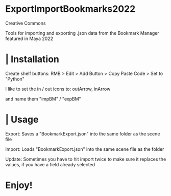 # ExportImportBookmarks2022
Creative Commons

Tools for importing and exporting .json data from the Bookmark Manager featured in Maya 2022



#  | Installation

Create shelf buttons:   RMB > Edit > Add Button > Copy Paste Code > Set to "Python"

I like to set the in / out icons to: outArrow, inArrow

and name them "impBM" / "expBM"


#  | Usage

Export: Saves a "BookmarkExport.json" into the same folder as the scene file

Import: Loads "BookmarkExport.json" into the same scene file as the folder

Update: Sometimes you have to hit import twice to make sure it replaces the values, if you have a field already selected

#  Enjoy!
